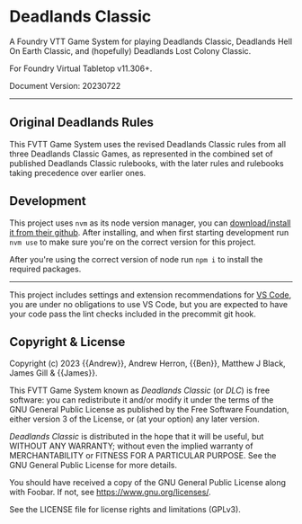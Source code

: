# Deadlands Classic

A Foundry VTT Game System for playing Deadlands Classic, Deadlands Hell On Earth Classic, and (hopefully) Deadlands Lost Colony Classic.

For Foundry Virtual Tabletop v11.306+.

Document Version: 20230722

<hr/>

## Original Deadlands Rules

This FVTT Game System uses the revised Deadlands Classic rules from all three Deadlands Classic Games, as represented in the combined set of published Deadlands Classic rulebooks, with the later rules and rulebooks taking precedence over earlier ones.

## Development

This project uses `nvm` as its node version manager, you can [download/install it from their github](https://github.com/nvm-sh/nvm#installing-and-updating). After installing, and when first starting development run `nvm use` to make sure you're on the correct version for this project.

After you're using the correct version of node run `npm i` to install the required packages.

---

This project includes settings and extension recommendations for [VS Code](https://code.visualstudio.com/), you are under no obligations to use VS Code, but you are expected to have your code pass the lint checks included in the precommit git hook.

## Copyright &amp; License

Copyright (c) 2023 {{Andrew}}, Andrew Herron, {{Ben}}, Matthew J Black, James Gill & {{James}}.

This FVTT Game System known as _Deadlands Classic_ (or _DLC_) is free software: you can redistribute it and/or modify it under the terms of the GNU General Public License as published by the Free Software Foundation, either version 3 of the License, or (at your option) any later version.

_Deadlands Classic_ is distributed in the hope that it will be useful, but WITHOUT ANY WARRANTY; without even the implied warranty of MERCHANTABILITY or FITNESS FOR A PARTICULAR PURPOSE. See the GNU General Public License for more details.

You should have received a copy of the GNU General Public License along with Foobar. If not, see <https://www.gnu.org/licenses/>.

See the LICENSE file for license rights and limitations (GPLv3).
